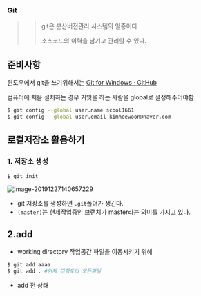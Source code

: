 ### Git

> > git은 분산버전관리 시스템의 일종이다
> >
> > 소스코드의 이력을 남기고 관리할 수 있다.

## 준비사항

윈도우에서 git을 쓰기위해서는 [Git for Windows · GitHub](https://github.com/git-for-windows)

컴퓨터에 처음 설치하는 경우 커밋을 하는 사람을 global로 설정해주어야함



```bash
$ git config --global user.name scool1661
$ git config --global user.email kimheewoon@naver.com


```

## 로컬저장소 활용하기

### 1. 저장소 생성

```bash
$ git init
```

![image-20191227140657229](imeges/image-20191227140657229.png)

* git 저장소를 생성하면  `.git`폴더가 생긴다.
* `(master)`는 현제작업중인 브랜치가 master라는 의미를 가지고 있다.



## 2.add

* working directory 작업공간 파일을 이동시키기 위해

```bash
$ git add aaaa
$ git add . #현제 디렉토리 모든파일
```



* add 전 상태